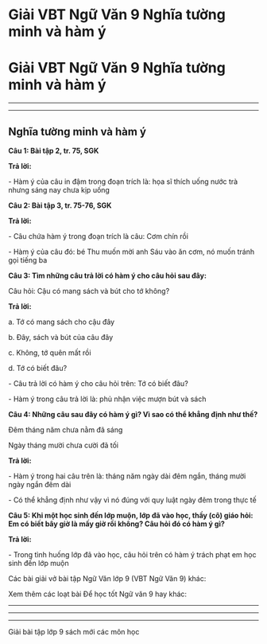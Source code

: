 # Giải VBT Ngữ Văn 9 Nghĩa tường minh và hàm ý

# Giải VBT Ngữ Văn 9 Nghĩa tường minh và hàm ý

* * *

* * *

## Nghĩa tường minh và hàm ý

**Câu 1: Bài tập 2, tr. 75, SGK**

**Trả lời:**

\- Hàm ý của câu in đậm trong đoạn trích là: họa sĩ thích uống nước trà nhưng sáng nay chưa kịp uống

**Câu 2: Bài tập 3, tr. 75-76, SGK**

**Trả lời:**

\- Câu chứa hàm ý trong đoạn trích là câu: Cơm chín rồi

\- Hàm ý của câu đó: bé Thu muốn mời anh Sáu vào ăn cơm, nó muốn tránh gọi tiếng ba

**Câu 3: Tìm những câu trả lời có hàm ý cho câu hỏi sau đây:**

Câu hỏi: Cậu có mang sách và bút cho tớ không?

**Trả lời:**

a. Tớ có mang sách cho cậu đây

b. Đây, sách và bút của câu đây

c. Không, tớ quên mất rồi

d. Tớ có biết đâu?

\- Câu trả lời có hàm ý cho câu hỏi trên: Tớ có biết đâu?

\- Hàm ý trong câu trả lời là: phủ nhận việc mượn bút và sách

**Câu 4: Những câu sau đây có hàm ý gì? Vì sao có thể khẳng định như thế?**

Đêm tháng năm chưa nằm đã sáng

Ngày tháng mười chưa cười đã tối

**Trả lời:**

\- Hàm ý trong hai câu trên là: tháng năm ngày dài đêm ngắn, tháng mười ngày ngắn đêm dài

\- Có thể khẳng định như vậy vì nó đúng với quy luật ngày đêm trong thực tế

**Câu 5: Khi một học sinh đến lớp muộn, lớp đã vào học, thầy (cô) giáo hỏi: Em có biết bây giờ là mấy giờ rồi không? Câu hỏi đó có hàm ý gì?**

**Trả lời:**

\- Trong tình huống lớp đã vào học, câu hỏi trên có hàm ý trách phạt em học sinh đến lớp muộn

Các bài giải vở bài tập Ngữ Văn lớp 9 (VBT Ngữ Văn 9) khác:

Xem thêm các loạt bài Để học tốt Ngữ văn 9 hay khác:

* * *

* * *

* * *

Giải bài tập lớp 9 sách mới các môn học
